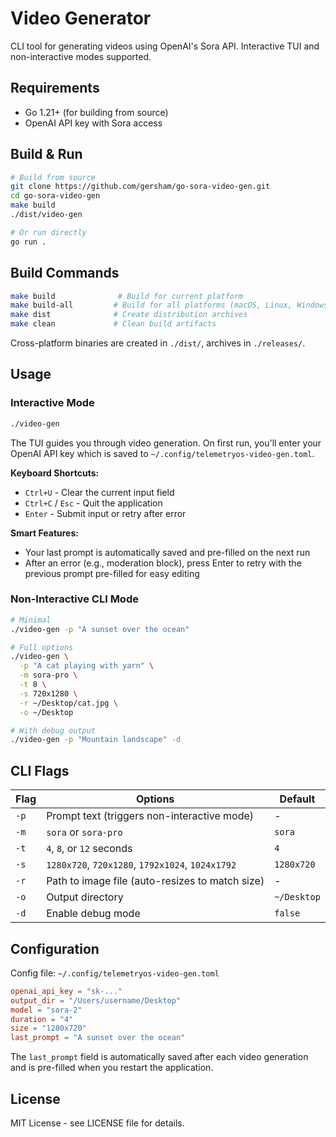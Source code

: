 # Video Generator

CLI tool for generating videos using OpenAI's Sora API. Interactive TUI and non-interactive modes supported.

## Requirements

- Go 1.21+ (for building from source)
- OpenAI API key with Sora access

## Build & Run

```bash
# Build from source
git clone https://github.com/gersham/go-sora-video-gen.git
cd go-sora-video-gen
make build
./dist/video-gen

# Or run directly
go run .
```

## Build Commands

```bash
make build              # Build for current platform
make build-all         # Build for all platforms (macOS, Linux, Windows)
make dist              # Create distribution archives
make clean             # Clean build artifacts
```

Cross-platform binaries are created in `./dist/`, archives in `./releases/`.

## Usage

### Interactive Mode

```bash
./video-gen
```

The TUI guides you through video generation. On first run, you'll enter your OpenAI API key which is saved to `~/.config/telemetryos-video-gen.toml`.

**Keyboard Shortcuts:**
- `Ctrl+U` - Clear the current input field
- `Ctrl+C` / `Esc` - Quit the application
- `Enter` - Submit input or retry after error

**Smart Features:**
- Your last prompt is automatically saved and pre-filled on the next run
- After an error (e.g., moderation block), press Enter to retry with the previous prompt pre-filled for easy editing

### Non-Interactive CLI Mode

```bash
# Minimal
./video-gen -p "A sunset over the ocean"

# Full options
./video-gen \
  -p "A cat playing with yarn" \
  -m sora-pro \
  -t 8 \
  -s 720x1280 \
  -r ~/Desktop/cat.jpg \
  -o ~/Desktop

# With debug output
./video-gen -p "Mountain landscape" -d
```

## CLI Flags

| Flag | Options | Default |
|------|---------|---------|
| `-p` | Prompt text (triggers non-interactive mode) | - |
| `-m` | `sora` or `sora-pro` | `sora` |
| `-t` | `4`, `8`, or `12` seconds | `4` |
| `-s` | `1280x720`, `720x1280`, `1792x1024`, `1024x1792` | `1280x720` |
| `-r` | Path to image file (auto-resizes to match size) | - |
| `-o` | Output directory | `~/Desktop` |
| `-d` | Enable debug mode | `false` |

## Configuration

Config file: `~/.config/telemetryos-video-gen.toml`

```toml
openai_api_key = "sk-..."
output_dir = "/Users/username/Desktop"
model = "sora-2"
duration = "4"
size = "1280x720"
last_prompt = "A sunset over the ocean"
```

The `last_prompt` field is automatically saved after each video generation and is pre-filled when you restart the application.

## License

MIT License - see LICENSE file for details.
